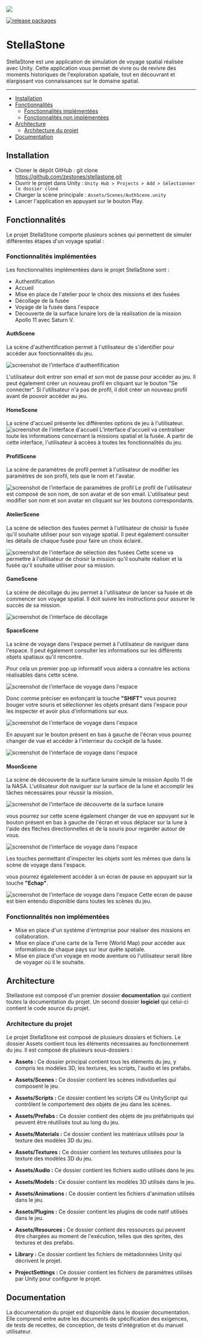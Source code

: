 ![](/resources/logo.png)

[![release packages](https://github.com/icon-project/icon-release/workflows/Release%20packages/badge.svg?event=workflow_dispatch)](https://github.com/zestones/stellastone/releases/tag/v1.0.0)


# StellaStone  

StellaStone est une application de simulation de voyage spatial réalisée avec Unity. Cette application vous permet de vivre ou de revivre des moments historiques de l'exploration spatiale, tout en découvrant et élargissant vos connaissances sur le domaine spatial.

---

- [Installation](#installation)
- [Fonctionnalités](#fonctionnalités)
  - [Fonctionnalités implémentées](#fonctionnalités-implémentées) 
  - [Fonctionnalités non implémentées](#fonctionnalités-non-implémentées)
- [Architecture](#architecture)
  - [Architecture du projet](#architecture-du-projet)
- [Documentation](#documentation)


## Installation
- Cloner le dépôt GitHub : git clone https://github.com/zestones/stellastone.git
- Ouvrir le projet dans Unity : ``Unity Hub > Projects > Add > Sélectionner le dossier cloné``
- Charger la scène principale : ``Assets/Scenes/AuthScene.unity``
- Lancer l'application en appuyant sur le bouton Play.

## Fonctionnalités
Le projet StellaStone comporte plusieurs scènes qui permettent de simuler différentes étapes d'un voyage spatial :


### Fonctionnalités implémentées
Les fonctionnalités implémentées dans le projet StellaStone sont :

- Authentification
- Accueil
- Mise en place de l'atelier pour le choix des missions et des fusées
- Décollage de la fusée
- Voyage de la fusée dans l'espace
- Découverte de la surface lunaire lors de la réalisation de la mission Apollo 11 avec Saturn V.

#### **AuthScene**
La scène d'authentification permet à l'utilisateur de s'identifier pour accéder aux fonctionnalités du jeu.

![screenshot de l'interface d'authenfification](./resources/authentification.png)

L'utilisateur doit entrer son email et son mot de passe pour accéder au jeu. Il peut également créer un nouveau profil en cliquant sur le bouton "Se connecter". Si l'utilisateur n'a pas de profil, il doit créer un nouveau profil avant de pouvoir accéder au jeu.


#### **HomeScene**
La scène d'accueil présente les différentes options de jeu à l'utilisateur. 
![screenshot de l'interface d'accueil](./resources/home.png)
L'interface d'accueil va centraliser toute les informations concernant la missions spatial et la fusée. A partir de cette interface, l'utilisateur à accèes à toutes les fonctionnalités du jeu. 

#### **ProfilScene**
La scène de paramètres de profil permet à l'utilisateur de modifier les paramètres de son profil, tels que le nom et l'avatar.

![screenshot de l'interface de paramètres de profil](./resources/profil.png)
Le profil de l'utilisateur est composé de son nom, de son avatar et de son email. L'utilisateur peut modifier son nom et son avatar en cliquant sur les boutons correspondants.

#### **AtelierScene**
La scène de sélection des fusées permet à l'utilisateur de choisir la fusée qu'il souhaite utiliser pour son voyage spatial. Il peut également consulter les détails de chaque fusée pour faire un choix éclairé.

![screenshot de l'interface de sélection des fusées](./resources/atelier.png)
Cette scene va permettre à l'utilisateur de choisir la mission qu'il souhaite réaliser et la fusée qu'il souhaite utiliser pour sa mission.

#### **GameScene**
La scène de décollage du jeu permet à l'utilisateur de lancer sa fusée et de commencer son voyage spatial. Il doit suivre les instructions pour assurer le succès de sa mission.

![screenshot de l'interface de décollage](./resources/decollage.png)

#### **SpaceScene**
La scène de voyage dans l'espace permet à l'utilisateur de naviguer dans l'espace. Il peut également consulter les informations sur les différents objets spatiaux qu'il rencontre.

Pour cela un premier pop up informatif vous aidera a connaitre les actions réalisables dans cette scène.

![screenshot de l'interface de voyage dans l'espace](./resources/aide_voyage.png)

Donc comme préciser en enfonçant la touche **"SHIFT"** vous pourrez bouger votre souris et sélectionner les objets présant dans l'espace pour les inspecter et avoir plus d'informations sur eux.

![screenshot de l'interface de voyage dans l'espace](./resources/infos_objet.png)

En apuyant sur le bouton présent en bas à gauche de l'écran vous pourrez changer de vue et accéder à l'interrieur du cockpit de la fusée.

![screenshot de l'interface de voyage dans l'espace](./resources/vue_interrieur.png)

#### **MoonScene**
La scène de découverte de la surface lunaire simule la mission Apollo 11 de la NASA. L'utilisateur doit naviguer sur la surface de la lune et accomplir les tâches nécessaires pour réussir la mission.

![screenshot de l'interface de découverte de la surface lunaire](./resources/lune.png)

vous pourrez sur cette scene également changer de vue en appuyant sur le bouton présent en bas à gauche de l'écran et vous déplacer sur la lune à l'aide des flèches directionnelles et de la souris pour regarder autour de vous. 

![screenshot de l'interface de voyage dans l'espace](./resources/astronaut.png)

Les touches permettant d'inspecter les objets sont les mêmes que dans la scène de voyage dans l'espace.

vous pourrez égalelement accéder à un écran de pause en appuyant sur la touche **"Echap"**. 

![screenshot de l'interface de voyage dans l'espace](./resources/pause.png)
Cette ecran de pause est bien entendu disponible dans toutes les scènes du jeu.

### Fonctionnalités non implémentées
- Mise en place d'un système d'entreprise pour réaliser des missions en collaboration.
- Mise en place d'une carte de la Terre (World Map) pour accéder aux informations de chaque pays sur leur quête spatiale.
- Mise en place d'un voyage en mode aventure où l'utilisateur serait libre de voyager où il le souhaite.

## Architecture
Stellastone est composé d'un premier dossier **documentation** qui contient toutes la documentation du projet. Un second dossier **logiciel** qui celui-ci contient le code source du projet.

### Architecture du projet
Le projet StellaStone est composé de plusieurs dossiers et fichiers. Le dossier Assets contient tous les éléments nécessaires au fonctionnement du jeu. Il est composé de plusieurs sous-dossiers :

- **Assets :** Ce dossier principal contient tous les éléments du jeu, y compris les modèles 3D, les textures, les scripts, l'audio et les prefabs.

- **Assets/Scenes :** Ce dossier contient les scènes individuelles qui composent le jeu.
- **Assets/Scripts :** Ce dossier contient les scripts C# ou UnityScript qui contrôlent le comportement des objets de jeu dans les scènes.
- **Assets/Prefabs :** Ce dossier contient des objets de jeu préfabriqués qui peuvent être réutilisés tout au long du jeu.
- **Assets/Materials :** Ce dossier contient les matériaux utilisés pour la texture des modèles 3D du jeu.
- **Assets/Textures :** Ce dossier contient les textures utilisées pour la texture des modèles 3D du jeu.
- **Assets/Audio :** Ce dossier contient les fichiers audio utilisés dans le jeu.
- **Assets/Models :** Ce dossier contient les modèles 3D utilisés dans le jeu.
- **Assets/Animations :** Ce dossier contient les fichiers d'animation utilisés dans le jeu.
- **Assets/Plugins :** Ce dossier contient les plugins de code natif utilisés dans le jeu.
- **Assets/Resources :** Ce dossier contient des ressources qui peuvent être chargées au moment de l'exécution, telles que des sprites, des textures et des prefabs.
- **Library :** Ce dossier contient les fichiers de métadonnées Unity qui décrivent le projet.
- **ProjectSettings :** Ce dossier contient les fichiers de paramètres utilisés par Unity pour configurer le projet.

## Documentation
La documentation du projet est disponible dans le dossier documentation. Elle comprend entre autre les documents de spécification des exigences, de tests de recettes, de conception, de tests d'intégration et du manuel utilisateur.
